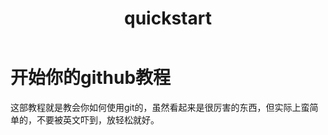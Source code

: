 ﻿---
layout: page
title: quickstart
---

# 开始你的github教程
<p class="message">
  这部教程就是教会你如何使用git的，虽然看起来是很厉害的东西，但实际上蛮简单的，不要被英文吓到，放轻松就好。
</p>
